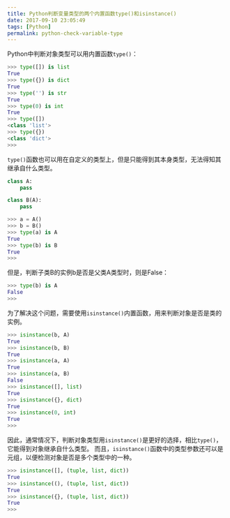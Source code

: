 ```yaml
---
title: Python判断变量类型的两个内置函数type()和isinstance()
date: 2017-09-10 23:05:49
tags: [Python]
permalink: python-check-variable-type
---
```

Python中判断对象类型可以用内置函数`type()`：
```python
>>> type([]) is list
True
>>> type({}) is dict
True
>>> type('') is str
True
>>> type(0) is int
True
>>> type([])
<class 'list'>
>>> type({})
<class 'dict'>
>>> 
```
`type()`函数也可以用在自定义的类型上，但是只能得到其本身类型，无法得知其继承自什么类型。
<!-- more -->
```python
class A:
    pass

class B(A):
    pass

>>> a = A()
>>> b = B()
>>> type(a) is A
True
>>> type(b) is B
True
>>> 
```
但是，判断子类B的实例b是否是父类A类型时，则是False：
```python
>>> type(b) is A
False
>>> 
```
为了解决这个问题，需要使用`isinstance()`内置函数，用来判断对象是否是类的实例。
```python
>>> isinstance(b, A)
True
>>> isinstance(b, B)
True
>>> isinstance(a, A)
True
>>> isinstance(a, B)
False
>>> isinstance([], list)
True
>>> isinstance({}, dict)
True
>>> isinstance(0, int)
True
>>> 
```
因此，通常情况下，判断对象类型用`isinstance()`是更好的选择，相比`type()`，它能得到对象继承自什么类型。
而且，`isinstance()`函数中的类型参数还可以是元组，以便检测对象是否是多个类型中的一种。
```python
>>> isinstance([], (tuple, list, dict))
True
>>> isinstance((), (tuple, list, dict))
True
>>> isinstance({}, (tuple, list, dict))
True
>>> 
```